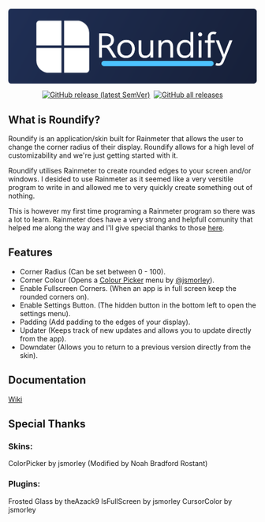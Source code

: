 <img align="center" src="https://github.com/NoahBRostant/Roundify/blob/main/images/RoundifyBannerSmallRound.png?raw=true"></img>
<p align="center">
    <a href="https://github.com/noahbrostant/Roundify/releases/latest"><img style="margin-left: 2px; margin-right: 2px;" alt="GitHub release (latest SemVer)" src="https://img.shields.io/github/v/release/noahbrostant/Roundify?sort=semver"></a>
    <a href="https://github.com/noahbrostant/Roundify/releases/latest"><img style="margin-left: 2px; margin-right: 2px;" alt="GitHub all releases" src="https://img.shields.io/github/downloads/noahbrostant/Roundify/total"></a>
</p>

## What is Roundify?

Roundify is an application/skin built for Rainmeter that allows the user to change the corner radius of their display. Roundify allows for a high level of customizability and we're just getting started with it.

Roundify utilises Rainmeter to create rounded edges to your screen and/or windows. I desided to use Rainmeter as it seemed like a very versitile program to write in and allowed me to very quickly create something out of nothing.

This is however my first time programing a Rainmeter program so there was a lot to learn. Rainmeter does have a very strong and helpfull comunity that helped me along the way and I'll give special thanks to those [here](#special-thanks).

## Features

- Corner Radius (Can be set between 0 - 100).
- Corner Colour (Opens a <a href="https://forum.rainmeter.net/viewtopic.php?t=26884">Colour Picker</a> menu by <a href="https://github.com/jsmorley">@jsmorley</a>).
- Enable Fullscreen Corners. (When an app is in full screen keep the rounded corners on).
- Enable Settings Button. (The hidden button in the bottom left to open the settings menu).
- Padding (Add padding to the edges of your display).
- Updater (Keeps track of new updates and allows you to update directly from the app).
- Downdater (Allows you to return to a previous version directly from the skin).

## Documentation

[Wiki](https://github.com/NoahBRostant/Roundify/wiki)

## Special Thanks

### Skins:

ColorPicker by jsmorley (Modified by Noah Bradford Rostant)

### Plugins:

Frosted Glass by theAzack9
IsFullScreen by jsmorley
CursorColor by jsmorley